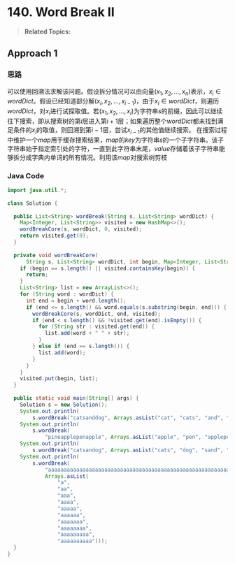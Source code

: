 # 140. Word Break II

>  **Related Topics:** 

## Approach 1
### 思路
可以使用回溯法求解该问题。假设拆分情况可以由向量$(x_1,x_2,...,x_n)$表示，$x_i\in wordDict$。假设已经知道部分解$(x_i,x_2,...,x_{i-1})$，由于$x_i\in wordDict$，则遍历$wordDict$，对$x_i$进行试探取值。若$(x_1,x_2,...,x_i)$为字符串$s$的前缀，因此可以继续往下搜索，即从搜索树的第$i$层进入第$i+1$层；如果遍历整个$wordDict$都未找到满足条件的$x_i$的取值，则回溯到第$i-1$层，尝试$x_{i-1}$的其他值继续搜索。
在搜索过程中维护一个$map$用于缓存搜索结果，$map$的$key$为字符串$s$的一个子字符串。该子字符串始于指定索引处的字符，一直到此字符串末尾，$value$存储着该子字符串能够拆分成字典内单词的所有情况。利用该$map$对搜索树剪枝
### Java Code
``` Java
import java.util.*;  
  
class Solution {  
  
  public List<String> wordBreak(String s, List<String> wordDict) {  
    Map<Integer, List<String>> visited = new HashMap<>();  
    wordBreakCore(s, wordDict, 0, visited);  
    return visited.get(0);  
  }  
  
  private void wordBreakCore(  
      String s, List<String> wordDict, int begin, Map<Integer, List<String>> visited) {  
    if (begin == s.length() || visited.containsKey(begin)) {  
      return;  
    }  
    List<String> list = new ArrayList<>();  
    for (String word : wordDict) {  
      int end = begin + word.length();  
      if (end <= s.length() && word.equals(s.substring(begin, end))) {  
        wordBreakCore(s, wordDict, end, visited);  
        if (end < s.length() && !visited.get(end).isEmpty()) {  
          for (String str : visited.get(end)) {  
            list.add(word + " " + str);  
          }  
        } else if (end == s.length()) {  
          list.add(word);  
        }  
      }  
    }  
    visited.put(begin, list);  
  }  
  
  public static void main(String[] args) {  
    Solution s = new Solution();  
    System.out.println(  
        s.wordBreak("catsanddog", Arrays.asList("cat", "cats", "and", "sand", "dog")));  
    System.out.println(  
        s.wordBreak(  
            "pineapplepenapple", Arrays.asList("apple", "pen", "applepen", "pine", "pineapple")));  
    System.out.println(  
        s.wordBreak("catsandog", Arrays.asList("cats", "dog", "sand", "and", "cat")));  
    System.out.println(  
        s.wordBreak(  
            "aaaaaaaaaaaaaaaaaaaaaaaaaaaaaaaaaaaaaaaaaaaaaaaaaaaaaaaaaaaaaaaaaaaaaaaaaaabaaaaaaaaaaaaaaaaaaaaaaaaaaaaaaaaaaaaaaaaaaaaaaaaaaaaaaaaaaaaaaaaaaaaaaaaaaa",  
            Arrays.asList(  
                "a",  
                "aa",  
                "aaa",  
                "aaaa",  
                "aaaaa",  
                "aaaaaa",  
                "aaaaaaa",  
                "aaaaaaaa",  
                "aaaaaaaaa",  
                "aaaaaaaaaa")));  
  }  
}
```

<!--stackedit_data:
eyJoaXN0b3J5IjpbMTQxMzU1Mzk4MiwxMDIyMzg4NDEyXX0=
-->